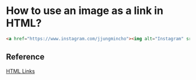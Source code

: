 # How to use an image as a link in HTML?

```html
<a href="https://www.instagram.com/jjungmincho"><img alt="Instagram" src="images/instagram.png"/></a>
```

## Reference
[HTML Links](https://www.tutorialspoint.com/How-to-use-an-image-as-a-link-in-HTML)